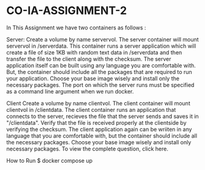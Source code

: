 # CO-IA-ASSIGNMENT-2

In This Assignment we have two containers as follows :

Server:
Create a volume by name servervol.
The server container will mount servervol in /serverdata.
This container runs a server application which will create a file of size 1KB with random text data in /serverdata and then transfer the file to the client along with the checksum.
The server application itself can be built using any language you are comfortable with. But, the container should include all the packages that are required to run your application. Choose your base image wisely and install only the necessary packages.
The port on which the server runs must be specified as a command line argument when we run docker.


Client
Create a volume by name clientvol.
The client container will mount clientvol in /clientdata.
The client container runs an application that connects to the server, recieves the file that the server sends and saves it in "/clientdata".
Verify that the file is received properly at the clientside by verifying the checksum.
The client application again can be wriiten in any language that you are comfortable with, but the container should include all the necessary packages. Choose your base image wisely and install only necessary packages.
To view the complete question, click here.



How to Run
$ docker compose up
